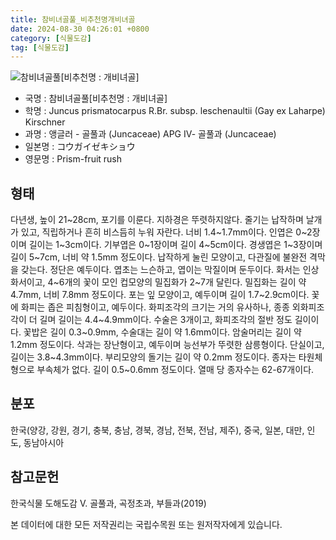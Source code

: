 ```yaml
---
title: 참비녀골풀_비추천명개비녀골
date: 2024-08-30 04:26:01 +0800
category: [식물도감]
tag: [식물도감]
---
```




![참비녀골풀[비추천명 : 개비녀골]](/fileUpload/plants/basic/Juncaceae/Juncus/5907/5907_1_th2.jpg)
- 국명 : 참비녀골풀[비추천명 : 개비녀골]
- 학명 : Juncus prismatocarpus R.Br. subsp. leschenaultii (Gay ex Laharpe) Kirschner
- 과명 : 앵글러 - 골풀과 (Juncaceae) APG Ⅳ- 골풀과 (Juncaceae)
- 일본명 : コウガイゼキショウ
- 영문명 : Prism-fruit rush


## 형태
다년생, 높이 21~28cm, 포기를 이룬다. 지하경은 뚜렷하지않다. 줄기는 납작하며 날개가 있고, 직립하거나 흔히 비스듬히 누워 자란다. 너비 1.4~1.7mm이다. 인엽은 0~2장이며 길이는 1~3cm이다. 기부엽은 0~1장이며 길이 4~5cm이다. 경생엽은 1~3장이며 길이 5~7cm, 너비 약 1.5mm 정도이다. 납작하게 눌린 모양이고, 다관질에 불완전 격막을 갖는다. 정단은 예두이다. 엽초는 느슨하고, 엽이는 막질이며 둔두이다. 화서는 인상화서이고, 4~6개의 꽃이 모인 컵모양의 밀집화가 2~7개 달린다. 밀집화는 길이 약 4.7mm, 너비 7.8mm 정도이다. 포는 잎 모양이고, 예두이며 길이 1.7~2.9cm이다. 꽃에 화피는 좁은 피침형이고, 예두이다. 화피조각의 크기는 거의 유사하나, 종종 외화피조각이 더 길며 길이는 4.4~4.9mm이다. 수술은 3개이고, 화피조각의 절반 정도 길이이다. 꽃밥은 길이 0.3~0.9mm, 수술대는 길이 약 1.6mm이다. 암술머리는 길이 약 1.2mm 정도이다. 삭과는 장난형이고, 예두이며 능선부가 뚜렷한 삼릉형이다. 단실이고, 길이는 3.8~4.3mm이다. 부리모양의 돌기는 길이 약 0.2mm 정도이다. 종자는 타원체형으로 부속체가 없다. 길이 0.5~0.6mm 정도이다. 열매 당 종자수는 62-67개이다.
## 분포
한국(양강, 강원, 경기, 충북, 충남, 경북, 경남, 전북, 전남, 제주), 중국, 일본, 대만, 인도, 동남아시아
## 참고문헌
한국식물 도해도감 Ⅴ. 골풀과, 곡정초과, 부들과(2019)






본 데이터에 대한 모든 저작권리는 국립수목원 또는 원저작자에게 있습니다.

